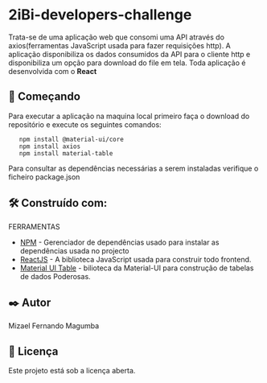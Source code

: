 # 2iBi-developers-challenge
 Trata-se de uma aplicação web que consomi uma API através do axios(ferramentas JavaScript usada para fazer requisições http). 
 A aplicação disponibiliza os dados consumidos da API para o cliente http e disponibiliza um opção para download do file em tela.
 Toda aplicação é desenvolvida com o **React**
 

## 🚀 Começando

Para executar a aplicação na maquina local primeiro faça o download do repositório e execute os seguintes comandos:
       
       npm install @material-ui/core
       npm install axios 
       npm install material-table 
       
Para consultar as dependências necessárias a serem instaladas verifique o ficheiro package.json
    
     
  

## 🛠️ Construído com:

FERRAMENTAS

* [NPM](https://www.npmjs.com/get-npm) - Gerenciador de dependências usado para instalar as dependências usada no projecto
* [ReactJS](https://reactjs.org) - A biblioteca JavaScript usada para construir todo frontend.
* [Material UI Table](https://material-table.com/#/) - bilioteca da Material-UI para construção de tabelas de dados Poderosas.
 
 
## ✒️ Autor

Mizael Fernando Magumba 

## 📄 Licença

Este projeto está sob a licença aberta.

 
